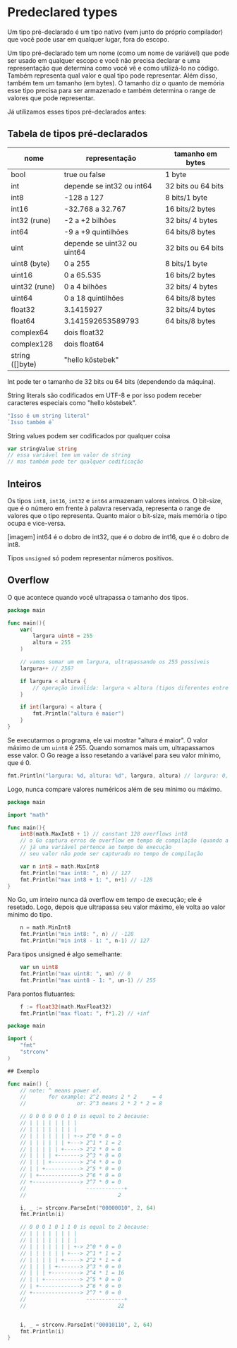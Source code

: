 # Predeclared types

Um tipo pré-declarado é um tipo nativo (vem junto do próprio compilador) que você pode usar em qualquer lugar, fora do escopo.

Um tipo pré-declarado tem um nome (como um nome de variável) que pode ser usado em qualquer escopo e você não precisa declarar e uma representação que determina como você vê e como utilizá-lo no código. Também representa qual valor e qual tipo pode representar. Além disso, também tem um tamanho (em bytes). O tamanho diz o quanto de memória esse tipo precisa para ser armazenado e também determina o range de valores que pode representar.

Já utilizamos esses tipos pré-declarados antes:

## Tabela de tipos pré-declarados

| nome            | representação               | tamanho em bytes   |
| --------------- | --------------------------- | ------------------ |
| bool            | true ou false               | 1 byte             |
| int             | depende se int32 ou int64   | 32 bits ou 64 bits |
| int8            | -128 a 127                  | 8 bits/1 byte      |
| int16           | -32.768 a 32.767            | 16 bits/2 bytes    |
| int32 (rune)    | -2 a +2 bilhões             | 32 bits/ 4 bytes   |
| int64           | -9 a +9 quintilhões         | 64 bits/8 bytes    |
| uint            | depende se uint32 ou uint64 | 32 bits ou 64 bits |
| uint8 (byte)    | 0 a 255                     | 8 bits/1 byte      |
| uint16          | 0 a 65.535                  | 16 bits/2 bytes    |
| uint32 (rune)   | 0 a 4 bilhões               | 32 bits/ 4 bytes   |
| uint64          | 0 a 18 quintilhões          | 64 bits/8 bytes    |
| float32         | 3.1415927                   | 32 bits/4 bytes    |
| float64         | 3.141592653589793           | 64 bits/8 bytes    |
| complex64       | dois float32                |                    |
| complex128      | dois float64                |                    |
| string ([]byte) | "hello köstebek"            |                    |

Int pode ter o tamanho de 32 bits ou 64 bits (dependendo da máquina).

String literals são codificados em UTF-8 e por isso podem receber caracteres especiais como "hello köstebek".

```go
"Isso é um string literal"
`Isso também é`
```

String values podem ser codificados por qualquer coisa

```go
var stringValue string
// essa variável tem um valor de string
// mas também pode ter qualquer codificação
```

## Inteiros

Os tipos `int8`, `int16`, `int32` e `int64` armazenam valores inteiros. O bit-size, que é o número em frente à palavra reservada, representa o range de valores que o tipo representa. Quanto maior o bit-size, mais memória o tipo ocupa e vice-versa.

[imagem] int64 é o dobro de int32, que é o dobro de int16, que é o dobro de int8.

Tipos `unsigned` só podem representar números positivos.

## Overflow

O que acontece quando você ultrapassa o tamanho dos tipos.

```go
package main

func main(){
    var(
        largura uint8 = 255
        altura = 255
    )

    // vamos somar um em largura, ultrapassando os 255 possíveis
    largura++ // 256?

    if largura < altura {
        // operação inválida: largura < altura (tipos diferentes entre uint8 e int)
    }

    if int(largura) < altura {
        fmt.Println("altura é maior")
    }
}
```

Se executarmos o programa, ele vai mostrar "altura é maior". O valor máximo de um `uint8` é 255. Quando somamos mais um, ultrapassamos esse valor. O Go reage a isso resetando a variável para seu valor mínimo, que é 0.

```go
fmt.Println("largura: %d, altura: %d", largura, altura) // largura: 0, altura: 255
```

Logo, nunca compare valores numéricos além de seu mínimo ou máximo.

```go
package main

import "math"

func main(){
    int8(math.MaxInt8 + 1) // constant 128 overflows int8
    // o Go captura erros de overflow em tempo de compilação (quando a expressão pertence ao tempo de compilação)
    // já uma variável pertence ao tempo de execução
    // seu valor não pode ser capturado no tempo de compilação

    var n int8 = math.MaxInt8
    fmt.Println("max int8: ", n) // 127
    fmt.Println("max int8 + 1: ", n+1) // -128
}
```

No Go, um inteiro nunca dá overflow em tempo de execução; ele é resetado. Logo, depois que ultrapassa seu valor máximo, ele volta ao valor mínimo do tipo.

```go
    n = math.MinInt8
    fmt.Println("min int8: ", n) // -128
    fmt.Println("min int8 - 1: ", n-1) // 127
```

Para tipos unsigned é algo semelhante:

```go
    var un uint8
    fmt.Println("max uint8: ", un) // 0
    fmt.Println("max uint8 - 1: ", un-1) // 255
```

Para pontos flutuantes:

```go
    f := float32(math.MaxFloat32)
    fmt.Println("max float: ", f*1.2) // +inf
```

```go
package main

import (
    "fmt"
    "strconv"
)

## Exemplo

func main() {
	// note: ^ means power of.
	//       for example: 2^2 means 2 * 2     = 4
	//                or: 2^3 means 2 * 2 * 2 = 8

	// 0 0 0 0 0 0 1 0 is equal to 2 because:
	// | | | | | | | |
	// | | | | | | | |
	// | | | | | | | +-> 2^0 * 0 = 0
	// | | | | | | +---> 2^1 * 1 = 2
	// | | | | | +-----> 2^2 * 0 = 0
	// | | | | +-------> 2^3 * 0 = 0
	// | | | +---------> 2^4 * 0 = 0
	// | | +-----------> 2^5 * 0 = 0
	// | +-------------> 2^6 * 0 = 0
	// +---------------> 2^7 * 0 = 0
	//                   ------------+
	//                             2

	i, _ := strconv.ParseInt("00000010", 2, 64)
	fmt.Println(i)

	// 0 0 0 1 0 1 1 0 is equal to 2 because:
	// | | | | | | | |
	// | | | | | | | |
	// | | | | | | | +-> 2^0 * 0 = 0
	// | | | | | | +---> 2^1 * 1 = 2
	// | | | | | +-----> 2^2 * 1 = 4
	// | | | | +-------> 2^3 * 0 = 0
	// | | | +---------> 2^4 * 1 = 16
	// | | +-----------> 2^5 * 0 = 0
	// | +-------------> 2^6 * 0 = 0
	// +---------------> 2^7 * 0 = 0
	//                   ------------+
	//                             22


	i, _ = strconv.ParseInt("00010110", 2, 64)
	fmt.Println(i)
}
```
